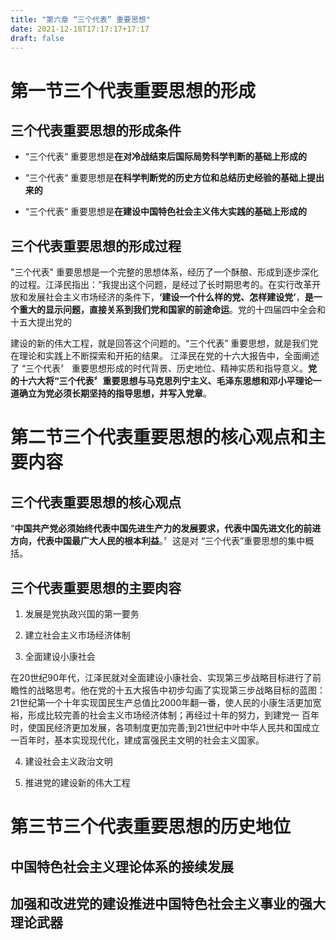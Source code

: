 ```yaml
---
title: "第六章 “三个代表” 重要思想"
date: 2021-12-18T17:17:17+17:17
draft: false
---
```


<!--more-->

# 第一节三个代表重要思想的形成

## 三个代表重要思想的形成条件

- “三个代表“ 重要思想是**在对冷战结束后国际局势科学判断的基础上形成的**

- “三个代表“ 重要思想是**在科学判断党的历史方位和总结历史经验的基础上提出来的**

- “三个代表“ 重要思想是**在建设中国特色社会主义伟大实践的基础上形成的**

## 三个代表重要思想的形成过程

"三个代表" 重要思想是一个完整的思想体系，经历了一个酥酿、形成到逐步深化的过程。江泽民指出：“我提出这个问题，是经过了长时期思考的。在实行改革开放和发展社会主义市场经济的条件下，**‘建设一个什么样的党、怎样建设党’**，**是一个重大的显示问题，直接关系到我们党和国家的前途命运**。党的十四届四中全会和十五大提出党的

建设的新的伟大工程，就是回答这个问题的。“三个代表” 重要思想，就是我们党在理论和实践上不断探索和开拓的结果。
江泽民在党的十六大报告中，全面阐述了 “三个代表〞 重要思想形成的时代背景、历史地位、精神实质和指导意义。**党的十六大将“三个代表〞重要思想与马克思列宁主义、毛泽东思想和邓小平理论一道确立为党必须长期坚持的指导思想，并写入党章**。

# 第二节三个代表重要思想的核心观点和主要内容

## 三个代表重要思想的核心观点

“**中国共产党必须始终代表中国先进生产力的发展要求，代表中国先进文化的前进方向，代表中国最广大人民的根本利益**。〞这是对 “三个代表”重要思想的集中概括。

## 三个代表重要思想的主要肉容

1. 发展是党执政兴国的第一要务

2. 建立社会主义市场经济体制

3. 全面建设小康社会

在20世纪90年代，江泽民就对全面建设小康社会、实现第三步战略目标进行了前瞻性的战略思考。他在党的十五大报告中初步勾画了实现第三步战略目标的蓝图：21世纪第一个十年实现国民生产总值比2000年翻一番，使人民的小康生活更加宽裕，形成比较完善的社会主义市场经济体制；再经过十年的努力，到建党一 百年时，使国民经济更加发展，各项制度更加完善;到21世纪中叶中华人民共和国成立一百年时，基本实现现代化，建成富强民主文明的社会主义国家。

4. 建设社会主义政治文明

5. 推进党的建设新的伟大工程

# 第三节三个代表重要思想的历史地位

## 中国特色社会主义理论体系的接续发展

## 加强和改进党的建设推进中国特色社会主义事业的强大理论武器
